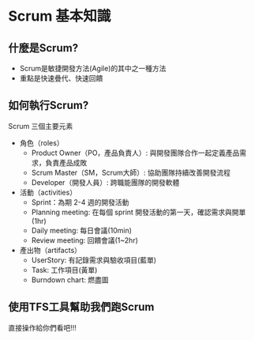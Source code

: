 # Scrum 基本知識

## 什麼是Scrum?

* Scrum是敏捷開發方法\(Agile\)的其中之一種方法
* 重點是快速疊代、快速回饋

## 如何執行Scrum?

Scrum 三個主要元素

* 角色（roles）
  * Product Owner（PO，產品負責人）: 與開發團隊合作一起定義產品需求，負責產品成敗
  * Scrum Master（SM，Scrum大師）: 協助團隊持續改善開發流程
  * Developer（開發人員）: 跨職能團隊的開發軟體
* 活動（activities）
  * Sprint：為期 2-4 週的開發活動
  * Planning meeting: 在每個 sprint 開發活動的第一天，確認需求與開單\(1hr\)
  * Daily meeting: 每日會議\(10min\)
  * Review meeting: 回饋會議\(1~2hr\)
* 產出物（artifacts）
  * UserStory: 有記錄需求與驗收項目\(藍單\)
  * Task: 工作項目\(黃單\)
  * Burndown chart: 燃盡圖

## 使用TFS工具幫助我們跑Scrum

直接操作給你們看吧!!!



